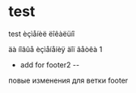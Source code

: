 # test
test
èçìåíèë ëîêàëüíî 


äà íîâûå èçìåíåíèÿ äîï âåòêà 1

- add for footer2 --

повые изменения для ветки footer 
